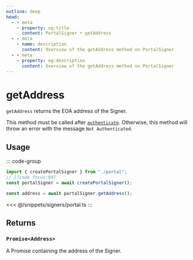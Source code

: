 ```yaml
---
outline: deep
head:
  - - meta
    - property: og:title
      content: PortalSigner • getAddress
  - - meta
    - name: description
      content: Overview of the getAddress method on PortalSigner
  - - meta
    - property: og:description
      content: Overview of the getAddress method on PortalSigner
---
```


# getAddress

`getAddress` returns the EOA address of the Signer.

This method must be called after [`authenticate`](/packages/aa-signers/portal/authenticate). Otherwise, this method will throw an error with the message `Not Authenticated`.

## Usage

::: code-group

```ts [example.ts]
import { createPortalSigner } from "./portal";
// [!code focus:99]
const portalSigner = await createPortalSigner();

const address = await portalSigner.getAddress();
```

<<< @/snippets/signers/portal.ts
:::

## Returns

### `Promise<Address>`

A Promise containing the address of the Signer.
